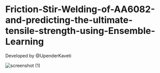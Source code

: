 # Friction-Stir-Welding-of-AA6082-and-predicting-the-ultimate-tensile-strength-using-Ensemble-Learning

Developed by @UpenderKaveti

![screenshot (1)](https://user-images.githubusercontent.com/83408384/116570370-d9555900-a927-11eb-830f-470435336561.png)
